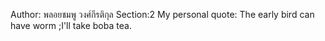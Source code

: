Author: พลอยชมพู วงศ์กีรติกุล
Section:2
My personal quote: The early bird can have worm ;I'll take boba tea.